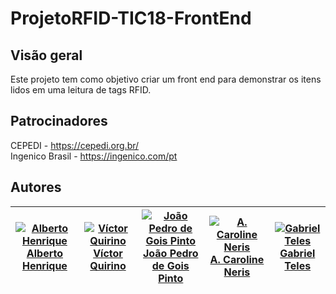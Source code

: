 # ProjetoRFID-TIC18-FrontEnd

## Visão geral
Este projeto tem como objetivo criar um front end para demonstrar os itens lidos em uma leitura de tags RFID.

## Patrocinadores
CEPEDI - https://cepedi.org.br/  
Ingenico Brasil - https://ingenico.com/pt

## Autores

| [![Alberto Henrique](https://avatars.githubusercontent.com/u/81397160?v=4&s=115)](https://github.com/albertolunia) <br> [Alberto Henrique](https://github.com/albertolunia) | [![Víctor Quirino](https://avatars.githubusercontent.com/u/51959432?v=4&s=115)](https://github.com/VictorSMQuirino) <br> [Víctor Quirino](https://github.com/VictorSMQuirino) | [![João Pedro de Gois Pinto](https://avatars.githubusercontent.com/u/32523778?v=4&s=115)](https://github.com/joaopedropinto) <br> [João Pedro de Gois Pinto](https://github.com/joaopedropinto) | [![A. Caroline Neris](https://avatars.githubusercontent.com/u/85597024?s=115)](https://github.com/CarolineNeris) <br> [A. Caroline Neris](https://github.com/CarolineNeris) | [![Gabriel Teles](https://avatars.githubusercontent.com/u/133235279?v=4&s=115)](https://github.com/GabrielTeles3710) <br> [Gabriel Teles](https://github.com/GabrielTeles3710) |
| :---: | :---: | :---: | :---: | :---: |

